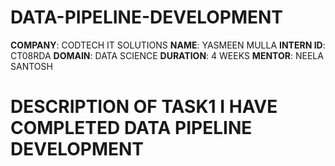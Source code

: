 # DATA-PIPELINE-DEVELOPMENT
**COMPANY**: CODTECH IT SOLUTIONS
**NAME**: YASMEEN MULLA
**INTERN ID**: CT08RDA
**DOMAIN**: DATA SCIENCE
**DURATION**: 4 WEEKS
**MENTOR**: NEELA SANTOSH
# DESCRIPTION OF TASK1 I HAVE COMPLETED DATA PIPELINE DEVELOPMENT 

